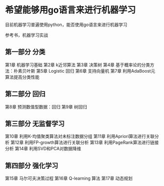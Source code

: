 # 希望能够用go语言来进行机器学习

目前机器学习普遍使用python，能否使用go语言来进行机器学习

参考书，机器学习实战

## 第一部分 分类

第1章 机器学习基础
第2章 k近邻算法
第3章 决策树
第4章 基于概率论的分类方法：朴素贝叶斯
第5章 Logistic 回归
第6章 支持向量机
第7章 利用AdaBoost元算法提高分类性能

## 第二部分 回归

第8章 预测数值型数据：回归
第9章 树回归

## 第三部分 无监督学习

第10章 利用K-均值聚类算法对未标注数据分组
第11章 利用Apriori算法进行关联分析
第12章 利用FP-growth算法进行关联分析
第13章 利用PageRank算法进行链接分析
第14章 利用SVD和PCA对数据降维

## 第四部分 强化学习

第15章 马尔可夫决策过程
第16章 Q-learning 算法
第17章 动态规划
